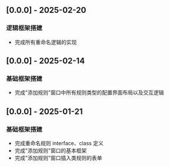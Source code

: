 ## [0.0.0] - 2025-02-20

### 逻辑框架搭建

- 完成所有重命名逻辑的实现

## [0.0.0] - 2025-02-14

### 基础框架搭建

- 完成"添加规则"窗口中所有规则类型的配置界面布局以及交互逻辑

## [0.0.0] - 2025-01-21

### 基础框架搭建

- 完成重命名规则 interface、class 定义
- 完成"添加规则"窗口的基本框架
- 完成"添加规则"窗口插入类规则的表单
